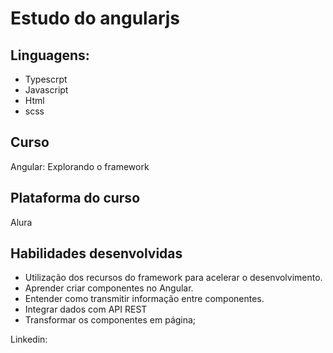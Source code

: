 # Estudo do angularjs

## Linguagens:
- Typescrpt
- Javascript
- Html
- scss

## Curso
Angular: Explorando o framework

## Plataforma do curso
Alura

## Habilidades desenvolvidas
- Utilização dos recursos do framework para acelerar o desenvolvimento.
- Aprender criar componentes no Angular.
- Entender como transmitir informação entre componentes.
- Integrar dados com API REST
- Transformar os componentes em página;


Linkedin: 



